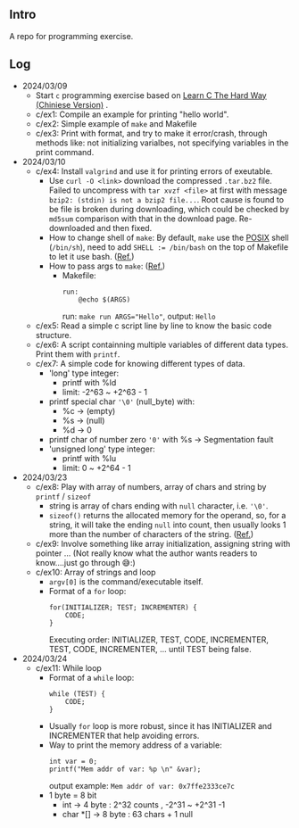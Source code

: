 ## **Intro**
A repo for programming exercise.

## **Log**
* 2024/03/09
  - Start `c` programming exercise based on [Learn C The Hard Way (Chiniese Version)](https://www.cntofu.com/book/25/index.html) .
  - c/ex1: Compile an example for printing "hello world".
  - c/ex2: Simple example of `make` and Makefile
  - c/ex3: Print with format, and try to make it error/crash, through methods like: not initializing varialbes, not specifying variables in the print command.
* 2024/03/10
  - c/ex4: Install `valgrind` and use it for printing errors of exeutable.
    - Use `curl -O <link>` download the compressed `.tar.bz2` file. Failed to uncompress with `tar xvzf <file>` at first with message `bzip2: (stdin) is not a bzip2 file...`. Root cause is found to be file is broken during downloading, which could be checked by `md5sum` comparison with that in the download page. Re-downloaded and then fixed.
    - How to change shell of `make`: By default, `make` use the [POSIX](## "Portable Operating System Interface") shell (`/bin/sh`), need to add `SHELL := /bin/bash` on the top of Makefile to let it use bash. ([Ref.](https://stackoverflow.com/questions/589276/how-can-i-use-bash-syntax-in-makefile-targets))
    - How to pass args to `make`: ([Ref.](https://stackoverflow.com/questions/2214575/passing-arguments-to-make-run))
        -  Makefile: 
           ```
           run:
               @echo $(ARGS)
           ```
           run: `make run ARGS="Hello"`, 
           output: `Hello`
  - c/ex5: Read a simple c script line by line to know the basic code structure.
  - c/ex6: A script containning multiple variables of different data types. Print them with `printf`.
  - c/ex7: A simple code for knowing different types of data. 
    - 'long' type integer:
        - printf with %ld
        - limit: -2^63 ~ +2^63 - 1
    - printf special char `'\0'` (null_byte) with:
        - %c -> (empty) 
        - %s -> (null)
        - %d -> 0
    - printf char of number zero `'0'` with %s -> Segmentation fault
    - 'unsigned long' type integer:
        - printf with %lu
        - limit: 0 ~ +2^64 - 1
* 2024/03/23
  - c/ex8: Play with array of numbers, array of chars and string by `printf` / `sizeof`
    - string is array of chars ending with `null` character, i.e. `'\0'`.
    - `sizeof()` returns the allocated memory for the operand, so, for a string, it will take the ending `null` into count, then usually looks 1 more than the number of characters of the string. ([Ref.](https://www.quora.com/What-is-the-difference-between-strlen-and-sizeof-in-C-programming-language))
  - c/ex9: Involve something like array initialization, assigning string with pointer ... (Not really know what the author wants readers to know....just go through 😅:)
  - c/ex10: Array of strings and loop
    - `argv[0]` is the command/executable itself.
    - Format of a `for` loop:
        ```
        for(INITIALIZER; TEST; INCREMENTER) {
            CODE;
        }
        ```
      Executing order: INITIALIZER, TEST, CODE, INCREMENTER, TEST, CODE, INCREMENTER, ... until TEST being false.
* 2024/03/24
  - c/ex11: While loop
    - Format of a `while` loop:
        ```
        while (TEST) {
            CODE;
        }
        ```
    - Usually `for` loop is more robust, since it has INITIALIZER and INCREMENTER that help avoiding errors.
    - Way to print the memory address of a variable:
        ```
        int var = 0;
        printf("Mem addr of var: %p \n" &var);
        ```
        output example: ```Mem addr of var: 0x7ffe2333ce7c ```
    - 1 byte = 8 bit
        - int -> 4 byte : 2^32 counts , -2^31 ~ +2^31 -1 
        - char *[] -> 8 byte : 63 chars + 1 null

